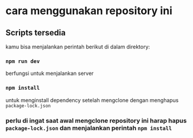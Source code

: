 # cara menggunakan repository ini

## Scripts tersedia

kamu bisa menjalankan perintah berikut di dalam direktory:


### `npm run dev`
berfungsi untuk menjalankan server


### `npm install`
untuk menginstall dependency setelah mengclone dengan menghapus `package-lock.json`

### perlu di ingat saat awal mengclone repository ini harap hapus `package-lock.json` dan menjalankan perintah `npm install`
